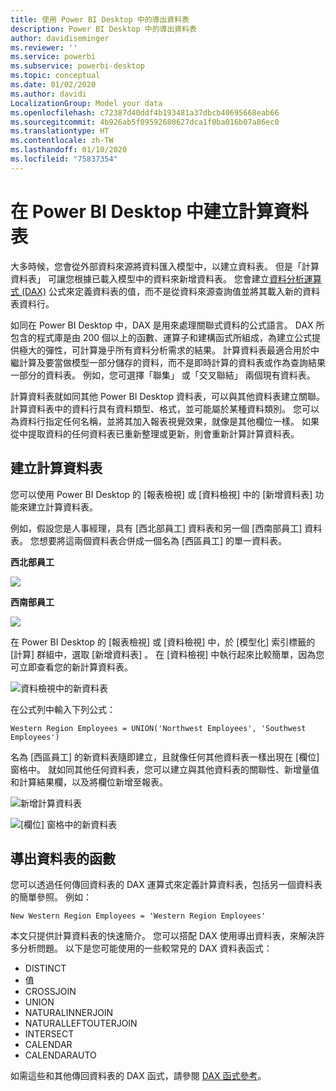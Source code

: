 ```yaml
---
title: 使用 Power BI Desktop 中的導出資料表
description: Power BI Desktop 中的導出資料表
author: davidiseminger
ms.reviewer: ''
ms.service: powerbi
ms.subservice: powerbi-desktop
ms.topic: conceptual
ms.date: 01/02/2020
ms.author: davidi
LocalizationGroup: Model your data
ms.openlocfilehash: c72387d40ddf4b193481a37dbcb40695668eab66
ms.sourcegitcommit: 4b926ab5f09592680627dca1f0ba016b07a86ec0
ms.translationtype: HT
ms.contentlocale: zh-TW
ms.lasthandoff: 01/10/2020
ms.locfileid: "75837354"
---
```

# <a name="create-calculated-tables-in-power-bi-desktop"></a>在 Power BI Desktop 中建立計算資料表
大多時候，您會從外部資料來源將資料匯入模型中，以建立資料表。 但是「計算資料表」  可讓您根據已載入模型中的資料來新增資料表。 您會建立[資料分析運算式 (DAX)](/dax/index) 公式來定義資料表的值，而不是從資料來源查詢值並將其載入新的資料表資料行。

如同在 Power BI Desktop 中，DAX 是用來處理關聯式資料的公式語言。 DAX 所包含的程式庫是由 200 個以上的函數、運算子和建構函式所組成，為建立公式提供極大的彈性，可計算幾乎所有資料分析需求的結果。 計算資料表最適合用於中繼計算及要當做模型一部分儲存的資料，而不是即時計算的資料表或作為查詢結果一部分的資料表。 例如，您可選擇「聯集」  或「交叉聯結」  兩個現有資料表。

計算資料表就如同其他 Power BI Desktop 資料表，可以與其他資料表建立關聯。 計算資料表中的資料行具有資料類型、格式，並可能屬於某種資料類別。 您可以為資料行指定任何名稱，並將其加入報表視覺效果，就像是其他欄位一樣。 如果從中提取資料的任何資料表已重新整理或更新，則會重新計算計算資料表。

## <a name="create-a-calculated-table"></a>建立計算資料表

您可以使用 Power BI Desktop 的 [報表檢視] 或 [資料檢視] 中的 [新增資料表]  功能來建立計算資料表。

例如，假設您是人事經理，具有 [西北部員工]  資料表和另一個 [西南部員工]  資料表。 您想要將這兩個資料表合併成一個名為 [西區員工]  的單一資料表。

**西北部員工**

 ![](media/desktop-calculated-tables/calctables_nwempl.png)

**西南部員工**

 ![](media/desktop-calculated-tables/calctables_swempl.png)

在 Power BI Desktop 的 [報表檢視] 或 [資料檢視] 中，於 [模型化]  索引標籤的 [計算]  群組中，選取 [新增資料表]  。 在 [資料檢視] 中執行起來比較簡單，因為您可立即查看您的新計算資料表。

 ![資料檢視中的新資料表](media/desktop-calculated-tables/calctables_formulabarempty.png)

在公式列中輸入下列公式：

```dax
Western Region Employees = UNION('Northwest Employees', 'Southwest Employees')
```

名為 [西區員工]  的新資料表隨即建立，且就像任何其他資料表一樣出現在 [欄位]  窗格中。 就如同其他任何資料表，您可以建立與其他資料表的關聯性、新增量值和計算結果欄，以及將欄位新增至報表。

 ![新增計算資料表](media/desktop-calculated-tables/calctables_westregionempl.png)

 ![[欄位] 窗格中的新資料表](media/desktop-calculated-tables/calctables_fieldlist.png)

## <a name="functions-for-calculated-tables"></a>導出資料表的函數

您可以透過任何傳回資料表的 DAX 運算式來定義計算資料表，包括另一個資料表的簡單參照。 例如：

```dax
New Western Region Employees = 'Western Region Employees'
```

本文只提供計算資料表的快速簡介。 您可以搭配 DAX 使用導出資料表，來解決許多分析問題。 以下是您可能使用的一些較常見的 DAX 資料表函式：

* DISTINCT
* 值
* CROSSJOIN
* UNION
* NATURALINNERJOIN
* NATURALLEFTOUTERJOIN
* INTERSECT
* CALENDAR
* CALENDARAUTO

如需這些和其他傳回資料表的 DAX 函式，請參閱 [DAX 函式參考](/dax/dax-function-reference)。

